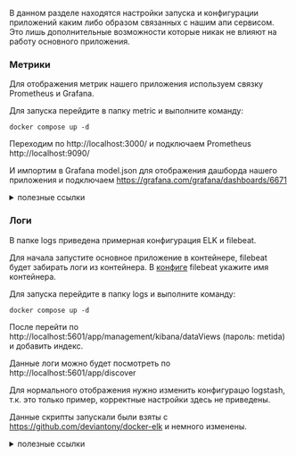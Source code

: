 В данном разделе находятся настройки запуска и конфигурации приложений каким либо образом связанных с нашим апи сервисом.
Это лишь дополнительные возможности которые никак не влияют на работу основного приложения.

### Метрики

Для отображения метрик нашего приложения используем связку Prometheus и Grafana.

Для запуска перейдите в папку metric и выполните команду:
```
docker compose up -d
```

Переходим по http://localhost:3000/ и подключаем Prometheus http://localhost:9090/

И импортим в Grafana model.json для отображения дашборда нашего приложения и подключаем https://grafana.com/grafana/dashboards/6671

<details>
  <summary>полезные ссылки</summary>
  - https://gist.github.com/diolavr/ef6d63288a4244b8f745958041fd3f73 - примеры клиента Prometheus
</details>

### Логи

В папке logs приведена примерная конфигурация ELK и filebeat.

Для начала запустите основное приложение в контейнере, filebeat будет забирать логи из контейнера.
В [конфиге](https://github.com/Dsmit05/metida/blob/master/env-apps/logs/filebeat/config/filebeat.yml#L11) filebeat укажите имя контейнера.

Для запуска перейдите в папку logs и выполните команду:
```
docker compose up -d
```
После перейти по http://localhost:5601/app/management/kibana/dataViews (пароль: metida)
и добавить индекс.

Данные логи можно будет посмотреть по http://localhost:5601/app/discover

Для нормального отображения нужно изменить конфигурацю logstash, т.к. это только пример, корректные настройки здесь не приведены.

Данные скрипты запускали были взяты с https://github.com/deviantony/docker-elk и немного изменены.

<details>
  <summary>полезные ссылки</summary>
  - https://www.elastic.co/guide/en/beats/filebeat/current/configuration-autodiscover-hints.html
</details>
